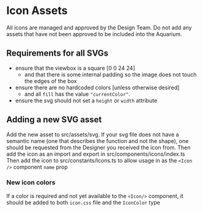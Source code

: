 # Icon Assets

All icons are managed and approved by the Design Team. Do not add any assets that have not been approved to be included into the Aquarium.

## Requirements for all SVGs

- ensure that the viewbox is a square [0 0 24 24]
  - and that there is some internal padding so the image does not touch the edges of the box
- ensure there are no hardcoded colors [unless otherwise desired]
  - and all `fill` has the value `"currentColor"`.
- ensure the svg should not set a `height` or `width` attribute

## Adding a new SVG asset

Add the new asset to src/assets/svg. If your svg file does not have a semantic name (one that describes the function and not the shape), one should be requested from the Designer you received the icon from.
Then add the icon as an import and export in src/components/icons/index.ts
Then add the icon to src/constants/Icons.ts to allow usage in as the `<Icon />` component `name` prop

### New icon colors

If a color is required and not yet available to the `<Icon/>` component, it should be added to both `icon.css` file and the `IconColor` type
